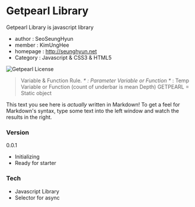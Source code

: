 # Getpearl Library

Getpearl Library is javascript library

  - author : SeoSeungHyun
  - member : KimUngHee
  - homepage : http://seunghyun.net
  - Category : Javascript & CSS3 & HTML5

![Getpearl License](http://seunghyun.net/brand/getpearl/logo.png)

> Variable & Function Rule.
> _* : Parameter Variable or Function
> *_ : Temp Variable or Function (count of underbar is mean Depth)
> GETPEARL = Static object

This text you see here is *actually* written in Markdown! To get a feel for Markdown's syntax, type some text into the left window and watch the results in the right.

### Version
0.0.1
* Initializing
* Ready for starter

### Tech
* Javascript Library
* Selector for async
